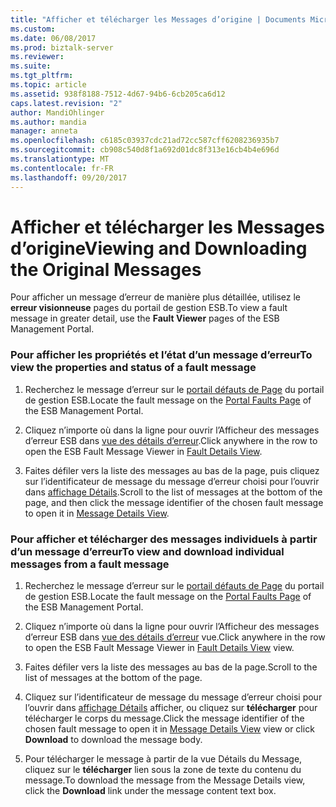 ```yaml
---
title: "Afficher et télécharger les Messages d’origine | Documents Microsoft"
ms.custom: 
ms.date: 06/08/2017
ms.prod: biztalk-server
ms.reviewer: 
ms.suite: 
ms.tgt_pltfrm: 
ms.topic: article
ms.assetid: 938f8188-7512-4d67-94b6-6cb205ca6d12
caps.latest.revision: "2"
author: MandiOhlinger
ms.author: mandia
manager: anneta
ms.openlocfilehash: c6185c03937cdc21ad72cc587cff6208236935b7
ms.sourcegitcommit: cb908c540d8f1a692d01dc8f313e16cb4b4e696d
ms.translationtype: MT
ms.contentlocale: fr-FR
ms.lasthandoff: 09/20/2017
---
```

# <a name="viewing-and-downloading-the-original-messages"></a><span data-ttu-id="f2757-102">Afficher et télécharger les Messages d’origine</span><span class="sxs-lookup"><span data-stu-id="f2757-102">Viewing and Downloading the Original Messages</span></span>
<span data-ttu-id="f2757-103">Pour afficher un message d’erreur de manière plus détaillée, utilisez le **erreur visionneuse** pages du portail de gestion ESB.</span><span class="sxs-lookup"><span data-stu-id="f2757-103">To view a fault message in greater detail, use the **Fault Viewer** pages of the ESB Management Portal.</span></span>  
  
### <a name="to-view-the-properties-and-status-of-a-fault-message"></a><span data-ttu-id="f2757-104">Pour afficher les propriétés et l’état d’un message d’erreur</span><span class="sxs-lookup"><span data-stu-id="f2757-104">To view the properties and status of a fault message</span></span>  
  
1.  <span data-ttu-id="f2757-105">Recherchez le message d’erreur sur le [portail défauts de Page](../esb-toolkit/portal-faults-page.md) du portail de gestion ESB.</span><span class="sxs-lookup"><span data-stu-id="f2757-105">Locate the fault message on the [Portal Faults Page](../esb-toolkit/portal-faults-page.md) of the ESB Management Portal.</span></span>  
  
2.  <span data-ttu-id="f2757-106">Cliquez n’importe où dans la ligne pour ouvrir l’Afficheur des messages d’erreur ESB dans [vue des détails d’erreur](../esb-toolkit/fault-details-view.md).</span><span class="sxs-lookup"><span data-stu-id="f2757-106">Click anywhere in the row to open the ESB Fault Message Viewer in [Fault Details View](../esb-toolkit/fault-details-view.md).</span></span>  
  
3.  <span data-ttu-id="f2757-107">Faites défiler vers la liste des messages au bas de la page, puis cliquez sur l’identificateur de message du message d’erreur choisi pour l’ouvrir dans [affichage Détails](../esb-toolkit/message-details-view.md).</span><span class="sxs-lookup"><span data-stu-id="f2757-107">Scroll to the list of messages at the bottom of the page, and then click the message identifier of the chosen fault message to open it in [Message Details View](../esb-toolkit/message-details-view.md).</span></span>  
  
### <a name="to-view-and-download-individual-messages-from-a-fault-message"></a><span data-ttu-id="f2757-108">Pour afficher et télécharger des messages individuels à partir d’un message d’erreur</span><span class="sxs-lookup"><span data-stu-id="f2757-108">To view and download individual messages from a fault message</span></span>  
  
1.  <span data-ttu-id="f2757-109">Recherchez le message d’erreur sur le [portail défauts de Page](../esb-toolkit/portal-faults-page.md) du portail de gestion ESB.</span><span class="sxs-lookup"><span data-stu-id="f2757-109">Locate the fault message on the [Portal Faults Page](../esb-toolkit/portal-faults-page.md) of the ESB Management Portal.</span></span>  
  
2.  <span data-ttu-id="f2757-110">Cliquez n’importe où dans la ligne pour ouvrir l’Afficheur des messages d’erreur ESB dans [vue des détails d’erreur](../esb-toolkit/fault-details-view.md) vue.</span><span class="sxs-lookup"><span data-stu-id="f2757-110">Click anywhere in the row to open the ESB Fault Message Viewer in [Fault Details View](../esb-toolkit/fault-details-view.md) view.</span></span>  
  
3.  <span data-ttu-id="f2757-111">Faites défiler vers la liste des messages au bas de la page.</span><span class="sxs-lookup"><span data-stu-id="f2757-111">Scroll to the list of messages at the bottom of the page.</span></span>  
  
4.  <span data-ttu-id="f2757-112">Cliquez sur l’identificateur de message du message d’erreur choisi pour l’ouvrir dans [affichage Détails](../esb-toolkit/message-details-view.md) afficher, ou cliquez sur **télécharger** pour télécharger le corps du message.</span><span class="sxs-lookup"><span data-stu-id="f2757-112">Click the message identifier of the chosen fault message to open it in [Message Details View](../esb-toolkit/message-details-view.md) view or click **Download** to download the message body.</span></span>  
  
5.  <span data-ttu-id="f2757-113">Pour télécharger le message à partir de la vue Détails du Message, cliquez sur le **télécharger** lien sous la zone de texte du contenu du message.</span><span class="sxs-lookup"><span data-stu-id="f2757-113">To download the message from the Message Details view, click the **Download** link under the message content text box.</span></span>
